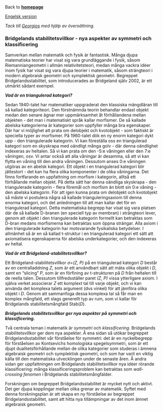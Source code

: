 Back to [**homepage**](https://wanminliu.github.io) 

[Engelsk version](https://wanminliu.github.io/rs/bsc)

_Tack till [Georgios](http://www.dimitroglou.name/) med hjälp av översättning._ 

### Bridgelands stabilitetsvillkor - nya aspekter av symmetri och klassificering

Samverkan mellan matematik och fysik är fantastisk. Många djupa matematiska teorier har visat sig vara grundläggande i fysik, såsom Riemanniangeometri i allmän relativitetsteori, medan många vackra idéer inom fysik har visat sig vara djupa teorier i matematik, såsom strängteori i modern algebraisk geometri och symplektisk geometri. Begreppet Bridgelandsstabilitet, som introducerades av Bridgeland själv 2002, är ett utmärkt sådant exempel.

_**Vad är en triangulerad kategori?**_

Sedan 1940-talet har matematiker uppgraderat den klassiska mängdläran till så kallad kategoriteori. Den förstnämnda teorin behandlar endast objekt medan den senare ägnar mer uppmärksamhet åt förhållandena mellan objekten - det man i matematiskt språk kallar morfismer.
De så kallade abelska kategorierna är kategorier som uppfyller många bra egenskaper. Där har vi möjlighet att prata om delobjekt och kvotobjekt - som faktiskt är speciella typer av morfismer. På 1960-talet dök en ny enorm kategori dykt upp - den triangulerade kategorin. Vi kan föreställa oss en triangulerad kategori som en skyskrapa med oändligt många golv - där denna oändlighet indexeras av heltalen. Så vi kan prata om den -5:e våningen eller den 7:e våningen, osv. Vi antar också att alla våningar är desamma, så att vi kan flytta en våning till den andra våningen. Dessutom anses 0:e våningen utgöras av en abelsk kategori. Ett objekt i en triangulerad kategori blir jättestort - det kan ha flera olika komponenter i de olika våningarna. Det finns fortfarande en uppfattning om morfism i kategorin, alltså ett förhållande mellan objekt. På detta sätt har denna oändliga skyskrapa - den triangulerade kategorin - flera föremål och morfism än blott sin 0:e våning - den abelska kategorin. För att igen kunna prata om delobjekt och kvotobjekt så måste vi postulera några så kallade trianguleringsaxiom till denna enorma kategori, och det anledningen till att man kallar det för en triangulerad kategori. Detta matematiska begrepp har visat sig vara platsen där de så kallade D-branen (en speciell typ av membran) i strängteori lever, genom att objekt i den triangulerade kategorin formellt kan betraktas som D-bran medans morfismerna kan betraktas som öppna strängar. Alla axiom i den triangulerade kategorin har motsvarande fysikaliska betydelser. I allmänhet så är en så kallad t-struktur i en triangulerad kategori ett sätt att axiomatisera egenskaperna för abelska underkategorier, och den indexeras av heltal.

_**Vad är ett Bridgeland-stabilitetsvillkor?**_

Ett Bridgeland-stabilitetsvillkor _σ=(Z, P)_ på en triangulerad kategori _D_ består av en centralladdning _Z_, som är ett användbart sätt att mäta olika objekt i _D_, samt en “slicing” _P_, som är en förfining av t-strukturen på _D_ från heltalen till de reella talen. Dessutom tillfredsställer paret _(Z, P)_ vissa ytterligare axiom. I själva verket associerar _Z_ ett komplext tal till varje objekt, och vi kan använda det komplexa talets argument (dvs vinkel) för att jämföra olika objekt i _D_. Genom att sammanfoga dessa komplexa tal så får man en komplex mångfald, ett slags generellt typ av rum, som vi kallar för Bridgelands stabilitetsmångfald Stab(_D_).

_**Bridgelands stabilitetsvillkor ger nya aspekter på symmetri och klassificering.**_

Två centrala teman i matematik är _symmetri_ och _klassificering_. Bridgelands stabilitetsvillkor ger dem nya aspekter. Å ena sidan så utökar begreppet Bridgelandsstabilitet vår förståelse för symmetri: det är en nyckelbegrepp för förståelsen av Kontsevichs homologiska spegelsymmetri, som är ett djupt dualitetsförhållande mellan de olika kategorier som studeras i ämnena algebraisk geometri och symplektisk geometri, och som har varit en viktig källa till den matematiska utvecklingen under de senaste åren. Å andra sidan ger uppfattningen om Bridgelands stabilitetsvillkor nya idéer rörande klassificering: många klassificeringsproblem kan betraktas som _wall-crossing fenomen_ i Bridgelands stabilitetsmångfalder.

Forskningen om begreppet Bridgelandsstabilitet är mycket nytt och aktivt. Det ger djupa kopplingar mellan olika grenar av matematik. Syftet med denna forskningsplan är att skapa en ny förståelse av begreppet Bridgelandsstabilitet, samt att hitta nya tillämpningar av det inom ämnet algebraisk geometri.




